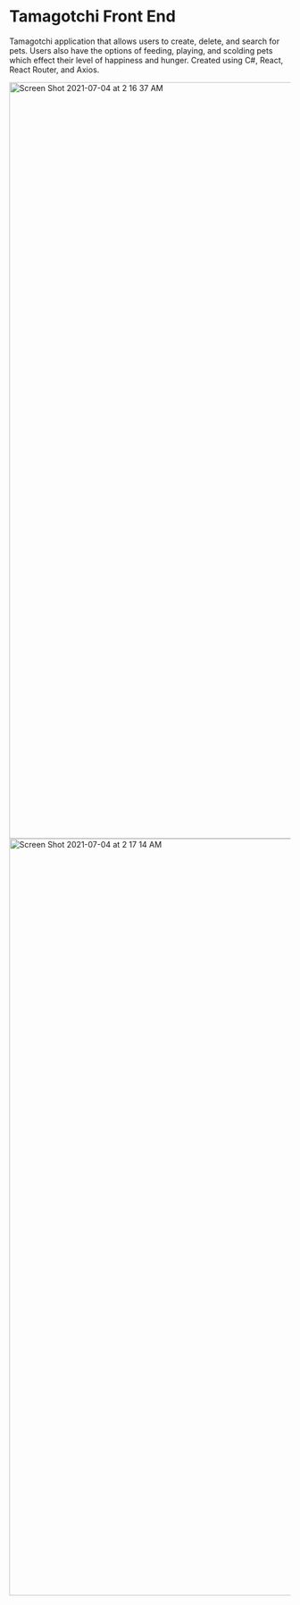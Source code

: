# Tamagotchi Front End

Tamagotchi application that allows users to create, delete, and search for pets. Users also have the options of feeding, playing, and scolding pets which effect their level of happiness and hunger. 
Created using C#, React, React Router, and Axios.

<img width="1355" alt="Screen Shot 2021-07-04 at 2 16 37 AM" src="https://user-images.githubusercontent.com/82253025/124375055-fda61c80-dc6d-11eb-8752-cadd828b0619.png">
<img width="1356" alt="Screen Shot 2021-07-04 at 2 17 14 AM" src="https://user-images.githubusercontent.com/82253025/124375056-ff6fe000-dc6d-11eb-9274-91e631d5d884.png">

